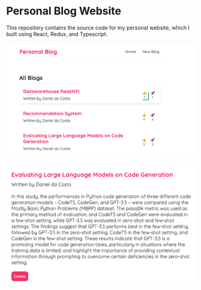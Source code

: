 # Personal Blog Website
This repository contains the source code for my personal website, which I built using React, Redux, and Typescript.

![Home](./images/Home.png)

![Home](images/ProjectDetails.png)
